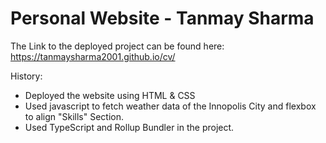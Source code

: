 # Personal Website - Tanmay Sharma  
The Link to the deployed project can be found here: https://tanmaysharma2001.github.io/cv/  
  
History:
 - Deployed the website using HTML & CSS
 - Used javascript to fetch weather data of the Innopolis City and flexbox to align "Skills" Section.
 - Used TypeScript and Rollup Bundler in the project.